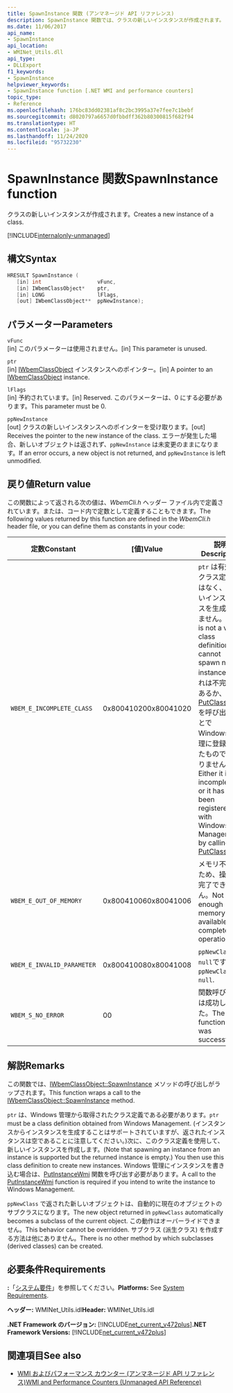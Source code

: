 ```yaml
---
title: SpawnInstance 関数 (アンマネージド API リファレンス)
description: SpawnInstance 関数では、クラスの新しいインスタンスが作成されます。
ms.date: 11/06/2017
api_name:
- SpawnInstance
api_location:
- WMINet_Utils.dll
api_type:
- DLLExport
f1_keywords:
- SpawnInstance
helpviewer_keywords:
- SpawnInstance function [.NET WMI and performance counters]
topic_type:
- Reference
ms.openlocfilehash: 176bc83dd02381af8c2bc3995a37e7fee7c1bebf
ms.sourcegitcommit: d8020797a6657d0fbbdff362b80300815f682f94
ms.translationtype: HT
ms.contentlocale: ja-JP
ms.lasthandoff: 11/24/2020
ms.locfileid: "95732230"
---
```

# <a name="spawninstance-function"></a><span data-ttu-id="93a38-103">SpawnInstance 関数</span><span class="sxs-lookup"><span data-stu-id="93a38-103">SpawnInstance function</span></span>

<span data-ttu-id="93a38-104">クラスの新しいインスタンスが作成されます。</span><span class="sxs-lookup"><span data-stu-id="93a38-104">Creates a new instance of a class.</span></span>
  
[!INCLUDE[internalonly-unmanaged](../../../../includes/internalonly-unmanaged.md)]
  
## <a name="syntax"></a><span data-ttu-id="93a38-105">構文</span><span class="sxs-lookup"><span data-stu-id="93a38-105">Syntax</span></span>  
  
```cpp  
HRESULT SpawnInstance (
   [in] int                  vFunc,
   [in] IWbemClassObject*    ptr,
   [in] LONG                 lFlags,
   [out] IWbemClassObject**  ppNewInstance);
```  

## <a name="parameters"></a><span data-ttu-id="93a38-106">パラメーター</span><span class="sxs-lookup"><span data-stu-id="93a38-106">Parameters</span></span>

`vFunc`  
<span data-ttu-id="93a38-107">[in] このパラメーターは使用されません。</span><span class="sxs-lookup"><span data-stu-id="93a38-107">[in] This parameter is unused.</span></span>

`ptr`  
<span data-ttu-id="93a38-108">[in] [IWbemClassObject](/windows/desktop/api/wbemcli/nn-wbemcli-iwbemclassobject) インスタンスへのポインター。</span><span class="sxs-lookup"><span data-stu-id="93a38-108">[in] A pointer to an [IWbemClassObject](/windows/desktop/api/wbemcli/nn-wbemcli-iwbemclassobject) instance.</span></span>

`lFlags`  
<span data-ttu-id="93a38-109">[in] 予約されています。</span><span class="sxs-lookup"><span data-stu-id="93a38-109">[in] Reserved.</span></span> <span data-ttu-id="93a38-110">このパラメーターは、0 にする必要があります。</span><span class="sxs-lookup"><span data-stu-id="93a38-110">This parameter must be 0.</span></span>

`ppNewInstance`  
<span data-ttu-id="93a38-111">[out] クラスの新しいインスタンスへのポインターを受け取ります。</span><span class="sxs-lookup"><span data-stu-id="93a38-111">[out] Receives the pointer to the new instance of the class.</span></span> <span data-ttu-id="93a38-112">エラーが発生した場合、新しいオブジェクトは返されず、`ppNewInstance` は未変更のままになります。</span><span class="sxs-lookup"><span data-stu-id="93a38-112">If an error occurs, a new object is not returned, and `ppNewInstance` is left unmodified.</span></span>

## <a name="return-value"></a><span data-ttu-id="93a38-113">戻り値</span><span class="sxs-lookup"><span data-stu-id="93a38-113">Return value</span></span>

<span data-ttu-id="93a38-114">この関数によって返される次の値は、*WbemCli.h* ヘッダー ファイル内で定義されています。または、コード内で定数として定義することもできます。</span><span class="sxs-lookup"><span data-stu-id="93a38-114">The following values returned by this function are defined in the *WbemCli.h* header file, or you can define them as constants in your code:</span></span>

|<span data-ttu-id="93a38-115">定数</span><span class="sxs-lookup"><span data-stu-id="93a38-115">Constant</span></span>  |<span data-ttu-id="93a38-116">[値]</span><span class="sxs-lookup"><span data-stu-id="93a38-116">Value</span></span>  |<span data-ttu-id="93a38-117">説明</span><span class="sxs-lookup"><span data-stu-id="93a38-117">Description</span></span>  |
|---------|---------|---------|
| `WBEM_E_INCOMPLETE_CLASS` | <span data-ttu-id="93a38-118">0x80041020</span><span class="sxs-lookup"><span data-stu-id="93a38-118">0x80041020</span></span> | <span data-ttu-id="93a38-119">`ptr` は有効なクラス定義ではなく、新しいインスタンスを生成できません。</span><span class="sxs-lookup"><span data-stu-id="93a38-119">`ptr` is not a valid class definition and cannot spawn new instances.</span></span> <span data-ttu-id="93a38-120">これは不完全であるか、[PutClassWmi](putclasswmi.md) を呼び出すことで Windows 管理に登録されたものではありません。</span><span class="sxs-lookup"><span data-stu-id="93a38-120">Either it is incomplete or it has not been registered with Windows Management by calling [PutClassWmi](putclasswmi.md).</span></span> |
| `WBEM_E_OUT_OF_MEMORY` | <span data-ttu-id="93a38-121">0x80041006</span><span class="sxs-lookup"><span data-stu-id="93a38-121">0x80041006</span></span> | <span data-ttu-id="93a38-122">メモリ不足のため、操作を完了できません。</span><span class="sxs-lookup"><span data-stu-id="93a38-122">Not enough memory is available to complete the operation.</span></span> |
| `WBEM_E_INVALID_PARAMETER` | <span data-ttu-id="93a38-123">0x80041008</span><span class="sxs-lookup"><span data-stu-id="93a38-123">0x80041008</span></span> | <span data-ttu-id="93a38-124">`ppNewClass` が `null`です。</span><span class="sxs-lookup"><span data-stu-id="93a38-124">`ppNewClass` is `null`.</span></span> |
| `WBEM_S_NO_ERROR` | <span data-ttu-id="93a38-125">0</span><span class="sxs-lookup"><span data-stu-id="93a38-125">0</span></span> | <span data-ttu-id="93a38-126">関数呼び出しは成功しました。</span><span class="sxs-lookup"><span data-stu-id="93a38-126">The function call was successful.</span></span>  |
  
## <a name="remarks"></a><span data-ttu-id="93a38-127">解説</span><span class="sxs-lookup"><span data-stu-id="93a38-127">Remarks</span></span>

<span data-ttu-id="93a38-128">この関数では、[IWbemClassObject::SpawnInstance](/windows/desktop/api/wbemcli/nf-wbemcli-iwbemclassobject-spawninstance) メソッドの呼び出しがラップされます。</span><span class="sxs-lookup"><span data-stu-id="93a38-128">This function wraps a call to the [IWbemClassObject::SpawnInstance](/windows/desktop/api/wbemcli/nf-wbemcli-iwbemclassobject-spawninstance) method.</span></span>

<span data-ttu-id="93a38-129">`ptr` は、Windows 管理から取得されたクラス定義である必要があります。</span><span class="sxs-lookup"><span data-stu-id="93a38-129">`ptr` must be a class definition obtained from Windows Management.</span></span> <span data-ttu-id="93a38-130">(インスタンスからインスタンスを生成することはサポートされていますが、返されたインスタンスは空であることに注意してください。)次に、このクラス定義を使用して、新しいインスタンスを作成します。</span><span class="sxs-lookup"><span data-stu-id="93a38-130">(Note that spawning an instance from an instance is supported but the returned instance is empty.) You then use this class definition to create new instances.</span></span> <span data-ttu-id="93a38-131">Windows 管理にインスタンスを書き込む場合は、[PutInstanceWmi](putinstancewmi.md) 関数を呼び出す必要があります。</span><span class="sxs-lookup"><span data-stu-id="93a38-131">A call to the [PutInstanceWmi](putinstancewmi.md) function is required if you intend to write the instance to Windows Management.</span></span>

<span data-ttu-id="93a38-132">`ppNewClass` で返された新しいオブジェクトは、自動的に現在のオブジェクトのサブクラスになります。</span><span class="sxs-lookup"><span data-stu-id="93a38-132">The new object returned in `ppNewClass` automatically becomes a subclass of the current object.</span></span> <span data-ttu-id="93a38-133">この動作はオーバーライドできません。</span><span class="sxs-lookup"><span data-stu-id="93a38-133">This behavior cannot be overridden.</span></span> <span data-ttu-id="93a38-134">サブクラス (派生クラス) を作成する方法は他にありません。</span><span class="sxs-lookup"><span data-stu-id="93a38-134">There is no other method by which subclasses (derived classes) can be created.</span></span>

## <a name="requirements"></a><span data-ttu-id="93a38-135">必要条件</span><span class="sxs-lookup"><span data-stu-id="93a38-135">Requirements</span></span>  

 <span data-ttu-id="93a38-136">**:**「[システム要件](../../get-started/system-requirements.md)」を参照してください。</span><span class="sxs-lookup"><span data-stu-id="93a38-136">**Platforms:** See [System Requirements](../../get-started/system-requirements.md).</span></span>  
  
 <span data-ttu-id="93a38-137">**ヘッダー:** WMINet_Utils.idl</span><span class="sxs-lookup"><span data-stu-id="93a38-137">**Header:** WMINet_Utils.idl</span></span>  
  
 <span data-ttu-id="93a38-138">**.NET Framework のバージョン:** [!INCLUDE[net_current_v472plus](../../../../includes/net-current-v472plus.md)]</span><span class="sxs-lookup"><span data-stu-id="93a38-138">**.NET Framework Versions:** [!INCLUDE[net_current_v472plus](../../../../includes/net-current-v472plus.md)]</span></span>  
  
## <a name="see-also"></a><span data-ttu-id="93a38-139">関連項目</span><span class="sxs-lookup"><span data-stu-id="93a38-139">See also</span></span>

- [<span data-ttu-id="93a38-140">WMI およびパフォーマンス カウンター (アンマネージド API リファレンス)</span><span class="sxs-lookup"><span data-stu-id="93a38-140">WMI and Performance Counters (Unmanaged API Reference)</span></span>](index.md)
